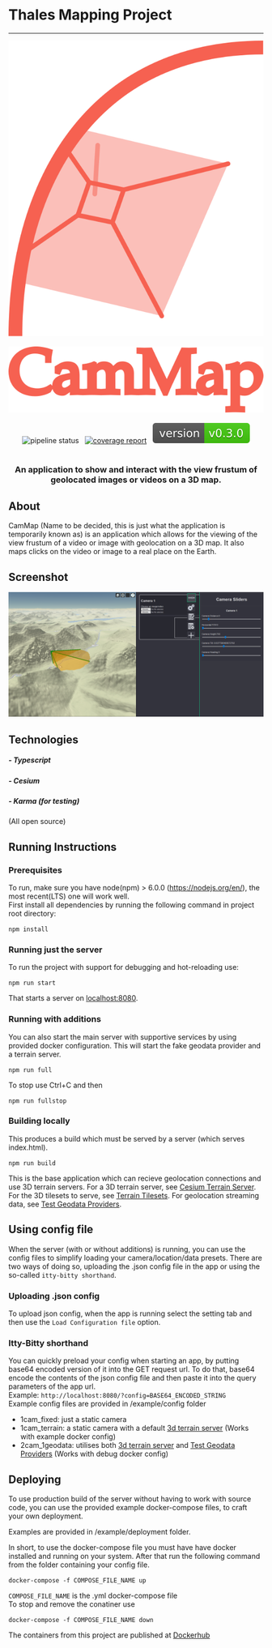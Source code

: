 # Thales Mapping Project

---

<div align="center">
<img src="images/CamMapLogo.svg">
</div>
<br/>

<div align="center">
<img src="images/CamMapText2.svg">
</div>
<br/>

<div align="center">
<a ref="https://stgit.dcs.gla.ac.uk/tp3-2020-CS22/cs22-main-cesium/-/commits/master"><img alt="pipeline status" src="https://stgit.dcs.gla.ac.uk/tp3-2020-CS22/cs22-main-cesium/badges/master/pipeline.svg" /></a> &nbsp; 
<a href="https://stgit.dcs.gla.ac.uk/tp3-2020-CS22/cs22-main-cesium/-/commits/master"><img alt="coverage report" src="https://stgit.dcs.gla.ac.uk/tp3-2020-CS22/cs22-main-cesium/badges/master/coverage.svg" /></a>
&nbsp; 
<a href="https://stgit.dcs.gla.ac.uk/tp3-2020-CS22/cs22-main-cesium/-/commits/master"><img alt="coverage report" src="./images/version-badge.svg" /></a>
</div>
<br/>
<div align="center">

### An application to show and interact with the view frustum of geolocated images or videos on a 3D map.

</div>

## About
CamMap (Name to be decided, this is just what the application is temporarily known as) is an application which allows for the viewing of the view frustum of a video or image with geolocation on a 3D map.  It also maps clicks on the video or image to a real place on the Earth.

## Screenshot
<!--<img src= "Screenshot.png">-->
<img src= "Screenshot5.png">

## Technologies
##### - Typescript 
##### - Cesium
##### - Karma (for testing)

(All open source)

## Running Instructions
### Prerequisites
To run, make sure you have node(npm) > 6.0.0 (https://nodejs.org/en/), the most recent(LTS) one will work well.  
First install all dependencies by running the following command in project root directory:
```
npm install
```
### Running just the server
To run the project with support for debugging and hot-reloading use:
```
npm run start
```
That starts a server on [localhost:8080](localhost:8080).
### Running with additions
You can also start the main server with supportive services by using provided docker configuration. This will start the fake geodata provider and a terrain server.  
```
npm run full
```
To stop use Ctrl+C and then
```
npm run fullstop
```
### Building locally
This produces a build which must be served by a server (which serves index.html).
```
npm run build
```
This is the base application which can recieve geolocation connections and use 3D terrain servers.  For a 3D terrain server, see [Cesium Terrain Server](https://stgit.dcs.gla.ac.uk/tp3-2020-CS22/cesium-terrain-server).  For the 3D tilesets to serve, see [Terrain Tilesets](https://stgit.dcs.gla.ac.uk/tp3-2020-CS22/terrain-tile-sets).  For geolocation streaming data, see [Test Geodata Providers](https://stgit.dcs.gla.ac.uk/tp3-2020-CS22/test-geodata-providers).
## Using config file
When the server (with or without additions) is running, you can use the config files to simplify loading your camera/location/data presets.
There are two ways of doing so, uploading the .json config file in the app or using the so-called `itty-bitty shorthand`.
### Uploading .json config
To upload json config, when the app is running select the setting tab and then use the `Load Configuration file` option.
### Itty-Bitty shorthand
You can quickly preload your config when starting an app, by putting base64 encoded version of it into the GET request url.
To do that, base64 encode the contents of the json config file and then paste it into the query parameters of the app url.  
Example: `http://localhost:8080/?config=BASE64_ENCODED_STRING`  
Example config files are provided in /example/config folder  
 - 1cam_fixed: just a static camera
 - 1cam_terrain: a static camera with a default [3d terrain server](https://stgit.dcs.gla.ac.uk/tp3-2020-CS22/terrain-tile-sets) (Works with example docker config)
 - 2cam_1geodata: utilises both [3d terrain server](https://stgit.dcs.gla.ac.uk/tp3-2020-CS22/terrain-tile-sets) and [Test Geodata Providers](https://stgit.dcs.gla.ac.uk/tp3-2020-CS22/test-geodata-providers) (Works with debug docker config)
## Deploying
To use production build of the server without having to work with source code, you can use the provided example docker-compose files, to craft your own deployment.  
  
Examples are provided in /example/deployment folder.  
  
In short, to use the docker-compose file you must have have docker installed and running on your system. After that run the following command from the folder containing your config file.
```
docker-compose -f COMPOSE_FILE_NAME up
```
`COMPOSE_FILE_NAME` is the .yml docker-compose file  
To stop and remove the conatiner use
```
docker-compose -f COMPOSE_FILE_NAME down
```
The containers from this project are published at [Dockerhub](https://hub.docker.com/orgs/glacs22/repositories)
